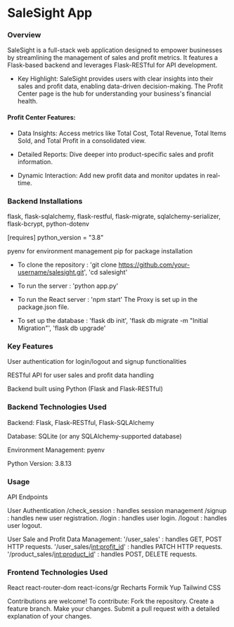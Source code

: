 # SaleSight App

### Overview

SaleSight is a full-stack web application designed to empower businesses by streamlining the management of sales and profit metrics. It features a Flask-based backend and leverages Flask-RESTful for API development.

* Key Highlight: SaleSight provides users with clear insights into their sales and profit data, enabling data-driven decision-making. The Profit Center page is the hub for understanding your business's financial health.

#### Profit Center Features:

* Data Insights: Access metrics like Total Cost, Total Revenue, Total Items Sold, and Total Profit in a consolidated view.

* Detailed Reports: Dive deeper into product-specific sales and profit information.

* Dynamic Interaction: Add new profit data and monitor updates in real-time.

### Backend Installations

flask, flask-sqlalchemy, flask-restful, flask-migrate, sqlalchemy-serializer, flask-bcrypt, python-dotenv 

[requires]
python_version = "3.8"

pyenv for environment management
pip for package installation

* To clone the repository : 'git clone https://github.com/your-username/salesight.git', 'cd salesight'

* To run the server : 'python app.py'
* To run the React server : 'npm start'
The Proxy is set up in the package.json file.

* To set up the database : 'flask db init', 'flask db migrate -m "Initial Migration"', 'flask db upgrade'


### Key Features

User authentication for login/logout and signup functionalities

RESTful API for user sales and profit data handling

Backend built using Python (Flask and Flask-RESTful)


### Backend Technologies Used

Backend: Flask, Flask-RESTful, Flask-SQLAlchemy

Database: SQLite (or any SQLAlchemy-supported database)

Environment Management: pyenv

Python Version: 3.8.13


### Usage

API Endpoints

User Authentication
/check_session : handles session management
/signup : handles new user registration.
/login : handles user login.
/logout : handles user logout.

User Sale and Profit Data Management:
'/user_sales' : handles GET, POST HTTP requests.
'/user_sales/<int:profit_id>' : handles PATCH HTTP requests.
'/product_sales/<int:product_id>' : handles POST, DELETE requests.

### Frontend Technologies Used

React
react-router-dom
react-icons/gr
Recharts
Formik
Yup
Tailwind CSS


Contributions are welcome! To contribute:
Fork the repository.
Create a feature branch.
Make your changes.
Submit a pull request with a detailed explanation of your changes.